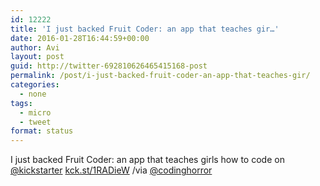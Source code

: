 ```yaml
---
id: 12222
title: 'I just backed Fruit Coder: an app that teaches gir…'
date: 2016-01-28T16:44:59+00:00
author: Avi
layout: post
guid: http://twitter-692810626465415168-post
permalink: /post/i-just-backed-fruit-coder-an-app-that-teaches-gir/
categories:
  - none
tags:
  - micro
  - tweet
format: status
---
```

I just backed Fruit Coder: an app that teaches girls how to code on [@kickstarter](http://twitter.com/kickstarter) [kck.st/1RADieW](http://kck.st/1RADieW) /via [@codinghorror](http://twitter.com/codinghorror)